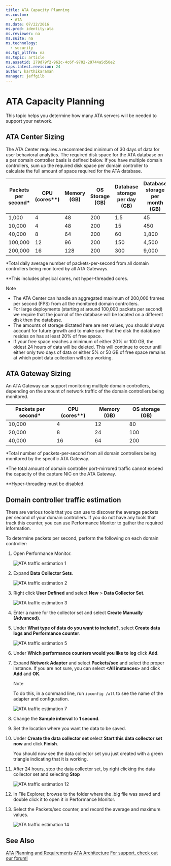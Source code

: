 ```yaml
---
title: ATA Capacity Planning
ms.custom: 
  - ATA
ms.date: 07/22/2016
ms.prod: identity-ata
ms.reviewer: na
ms.suite: na
ms.technology: 
  - security
ms.tgt_pltfrm: na
ms.topic: article
ms.assetid: 279d79f2-962c-4c6f-9702-29744a5d50e2
caps.latest.revision: 24
author: karthikaraman
manager: jeffgilb
---
```

# ATA Capacity Planning
This topic helps you determine how many ATA servers will be needed to support your network.

## ATA Center Sizing
The ATA Center requires a recommended minimum of 30 days of data for user behavioral analytics. The required disk space for the ATA database on a per domain controller basis is defined below. If you have multiple domain controllers, sum up the required disk space per domain controller to calculate the full amount of space required for the ATA database.

|Packets per second&#42;|CPU (cores&#42;&#42;)|Memory (GB)|OS Storage (GB)|Database storage per day (GB)|Database storage per month (GB)|
|---------------------------|-------------------------|---------------|-------------------|---------------------------------|-----------------------------------|
|1,000|4|48|200|1.5|45|
|10,000|4|48|200|15|450|
|40,000|8|64|200|60|1,800|
|100,000|12|96|200|150|4,500|
|200,000|16|128|200|300|9,000|
&#42;Total daily average number of packets-per-second from all domain controllers being monitored by all ATA Gateways.

&#42;&#42;This includes physical cores, not hyper-threaded cores.

> [!NOTE]
> -   The ATA Center can handle an aggregated maximum of 200,000 frames per second (FPS) from all the monitored domain controllers.
> -   For large deployments (starting at around 100,000 packets per second) we require that the journal of the database will be located on a different disk then the database.
> -   The amounts of storage dictated here are net values, you should always account for future growth and to make sure that the disk the database resides on has at least 20% of free space.
> -   If your free space reaches a minimum of either 20% or 100 GB, the oldest 24 hours of data will be deleted. This will continue to occur until either only two days of data or either 5% or 50 GB of free space remains at which point data collection will stop working.

## ATA Gateway Sizing
An ATA Gateway can support monitoring multiple domain controllers, depending on the amount of network traffic of  the domain controllers being monitored.

|Packets per second&#42;|CPU (cores&#42;&#42;)|Memory (GB)|OS storage (GB)|
|---------------------------|-------------------------|---------------|-------------------|
|10,000|4|12|80|
|20,000|8|24|100|
|40,000|16|64|200|
&#42;Total number of packets-per-second from all domain controllers being monitored by the specific ATA Gateway.

&#42;The total amount of domain controller port-mirrored traffic cannot exceed the capacity of the capture NIC on the ATA Gateway.

&#42;&#42;Hyper-threading must be disabled.

## Domain controller traffic estimation
There are various tools that you can use to discover the average packets per second of your domain controllers. If you do not have any tools that track this counter, you can use Performance Monitor to gather the required information.

To determine packets per second, perform the following on each domain controller:

1.  Open Performance Monitor.

    ![ATA traffic estimation 1](../../ems/ATA_Content/media/ATA-traffic-estimation-1.png "ATA traffic estimation 1")

2.  Expand **Data Collector Sets**.

    ![ATA traffic estimation 2](../../ems/ATA_Content/media/ATA-traffic-estimation-2.png "ATA traffic estimation 2")

3.  Right click **User Defined** and select **New** &gt; **Data Collector Set**.

    ![ATA traffic estimation 3](../../ems/ATA_Content/media/ATA-traffic-estimation-3.png "ATA traffic estimation 3")

4.  Enter a name for the collector set and select **Create Manually (Advanced)**.

5.  Under **What type of data do you want to include?**, select  **Create data logs and Performance counter**.

    ![ATA traffic estimation 5](../../ems/ATA_Content/media/ATA-traffic-estimation-5.png "ATA traffic estimation 5")

6.  Under **Which performance counters would you like to log** click **Add**.

7.  Expand **Network Adapter** and select **Packets/sec** and select the proper instance. If you are not sure, you can select **&lt;All instances&gt;** and click **Add** and **OK**.

    > [!NOTE]
    > To do this, in a command line, run `ipconfig /all` to see the name of the adapter and configuration.

    ![ATA traffic estimation 7](../../ems/ATA_Content/media/ATA-traffic-estimation-7.png "ATA traffic estimation 7")

8.  Change the **Sample interval** to **1 second**.

9. Set the location where you want the data to be saved.

10. Under **Create the data collector set**  select **Start this data collector set now** and click **Finish**.

    You should now see the data collector set you just created with a green triangle indicating that it is working.

11. After 24 hours, stop the data collector set, by right clicking the data collector set and selecting **Stop**

    ![ATA traffic estimation 12](../../ems/ATA_Content/media/ATA-traffic-estimation-12.png "ATA traffic estimation 12")

12. In File Explorer, browse to the folder where the .blg file was saved and double click it to open it in Performance Monitor.

13. Select the Packets/sec counter, and record the average and maximum values.

    ![ATA traffic estimation 14](../../ems/ATA_Content/media/ATA-traffic-estimation-14.png "ATA traffic estimation 14")

## See Also
[ATA Planning and Requirements](../../ems/ATA_Content/ATA-Planning-and-Requirements.md)
 [ATA Architecture](../../ems/ATA_Content/ATA-Architecture.md)
 [For support, check out our forum!](https://social.technet.microsoft.com/Forums/security/en-US/home?forum=mata)

